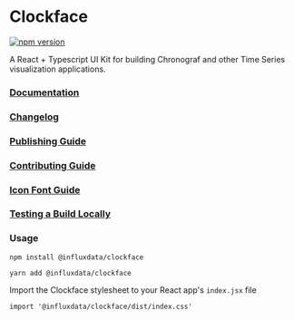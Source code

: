 # Clockface

[![npm version](https://badge.fury.io/js/%40influxdata%2Fclockface.svg)](https://badge.fury.io/js/%40influxdata%2Fclockface)

A React + Typescript UI Kit for building Chronograf and other Time Series visualization applications.

### [Documentation](https://influxdata.github.io/clockface)

### [Changelog](https://github.com/influxdata/clockface/blob/master/CHANGELOG.md)

### [Publishing Guide](https://github.com/influxdata/clockface/blob/master/PUBLISHING.md)

### [Contributing Guide](https://github.com/influxdata/clockface/blob/master/CONTRIBUTING.md)

### [Icon Font Guide](https://github.com/influxdata/clockface/blob/master/ICONFONT.md)

### [Testing a Build Locally](https://github.com/influxdata/monitor-ci#how-to-test-clockface-and-giraffe-changes-locally)

### Usage

```
npm install @influxdata/clockface

yarn add @influxdata/clockface
```
Import the Clockface stylesheet to your React app's `index.jsx` file
```tsx
import '@influxdata/clockface/dist/index.css'
```

